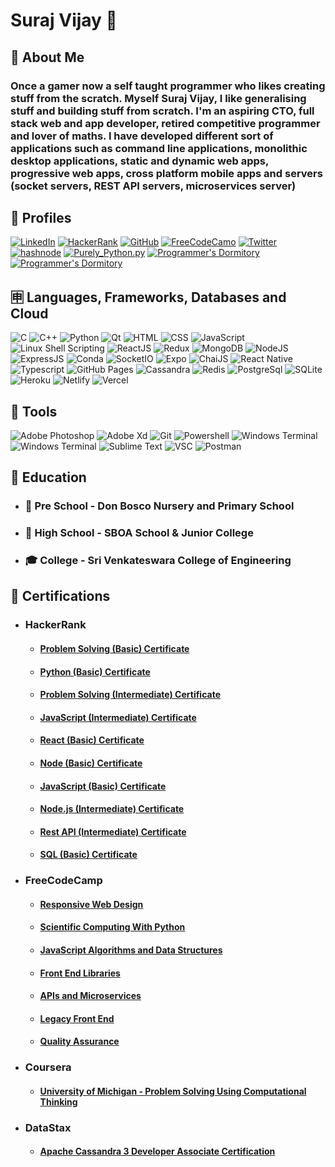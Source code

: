 # Suraj Vijay 🤵
## 🤷 About Me
### Once a gamer now a self taught programmer who likes creating stuff from the scratch. Myself Suraj Vijay, I like generalising stuff and building stuff from scratch. I'm an aspiring CTO, full stack web and app developer, retired competitive programmer and lover of maths. I have developed different sort of applications such as command line applications, monolithic desktop applications, static and dynamic web apps, progressive web apps, cross platform mobile apps and servers (socket servers, REST API servers, microservices server)
## 📒 Profiles
[![LinkedIn](https://img.shields.io/badge/LinkedIn-0077B5?style=for-the-badge&logo=linkedin&logoColor=white)](https://www.linkedin.com/in/suraj-vijay-32b679224) [![HackerRank](https://img.shields.io/badge/-Hackerrank-2EC866?style=for-the-badge&logo=HackerRank&logoColor=white)](https://www.hackerrank.com/surajcpp115)  [![GitHub](https://img.shields.io/badge/GitHub-100000?style=for-the-badge&logo=github&logoColor=white)](https://github.com/its-me-sv)  [![FreeCodeCamo](https://img.shields.io/badge/freecodecamp-27273D?style=for-the-badge&logo=freecodecamp&logoColor=white)](https://www.freecodecamp.org/sura_vijay_115_py)  [![Twitter](https://img.shields.io/badge/Twitter-1DA1F2?style=for-the-badge&logo=twitter&logoColor=white)](https://twitter.com/surajvijay67)  [![hashnode](https://img.shields.io/badge/Hashnode-2962FF?style=for-the-badge&logo=hashnode&logoColor=white)](https://surajvijay.hashnode.dev/)  [![Purely_Python.py ](https://img.shields.io/badge/Instagram-E4405F?style=for-the-badge&logo=instagram&logoColor=white)](https://www.instagram.com/purely_python.py/)  [![Programmer's Dormitory](https://img.shields.io/badge/YouTube-FF0000?style=for-the-badge&logo=youtube&logoColor=white)](https://www.youtube.com/channel/UCjzb3NLEbS_amCj1mhhiu2w)  [![Programmer's Dormitory](https://img.shields.io/badge/YouTube-FF0000?style=for-the-badge&logo=youtube&logoColor=white)](https://www.youtube.com/channel/UCzaYKv9poDcmO9J_Yg1dj5Q)
## 🈸 Languages, Frameworks, Databases and Cloud
![C](https://img.shields.io/badge/C-00599C?style=for-the-badge&logo=c&logoColor=white)  ![C++](https://img.shields.io/badge/C%2B%2B-00599C?style=for-the-badge&logo=c%2B%2B&logoColor=white)  ![Python](https://img.shields.io/badge/Python-FFD43B?style=for-the-badge&logo=python&logoColor=blue)  ![Qt](https://img.shields.io/badge/Qt-41CD52?style=for-the-badge&logo=qt&logoColor=white)  ![HTML](https://img.shields.io/badge/HTML5-E34F26?style=for-the-badge&logo=html5&logoColor=white)  ![CSS](https://img.shields.io/badge/CSS3-1572B6?style=for-the-badge&logo=css3&logoColor=white)  ![JavaScript](https://img.shields.io/badge/JavaScript-323330?style=for-the-badge&logo=javascript&logoColor=F7DF1E)  ![Linux Shell Scripting](https://img.shields.io/badge/Shell_Script-121011?style=for-the-badge&logo=gnu-bash&logoColor=white)
![ReactJS](https://img.shields.io/badge/React-20232A?style=for-the-badge&logo=react&logoColor=61DAFB)  ![Redux](https://img.shields.io/badge/Redux-593D88?style=for-the-badge&logo=redux&logoColor=white) ![MongoDB](https://img.shields.io/badge/MongoDB-4EA94B?style=for-the-badge&logo=mongodb&logoColor=white)  ![NodeJS](https://img.shields.io/badge/Node.js-339933?style=for-the-badge&logo=nodedotjs&logoColor=white)  ![ExpressJS](https://img.shields.io/badge/Express.js-000000?style=for-the-badge&logo=express&logoColor=white)  ![Conda](https://img.shields.io/badge/conda-342B029.svg?&style=for-the-badge&logo=anaconda&logoColor=white)   ![SocketIO](https://img.shields.io/badge/Socket.io-010101?&style=for-the-badge&logo=Socket.io&logoColor=white)  ![Expo](https://img.shields.io/badge/Expo-1B1F23?style=for-the-badge&logo=expo&logoColor=white)
![ChaiJS](https://img.shields.io/badge/chai-A30701?style=for-the-badge&logo=chai&logoColor=white)  ![React Native](https://img.shields.io/badge/React_Native-20232A?style=for-the-badge&logo=react&logoColor=61DAFB) ![Typescript](https://img.shields.io/badge/TypeScript-007ACC?style=for-the-badge&logo=typescript&logoColor=white) ![GitHub Pages](https://img.shields.io/badge/GitHub%20Pages-222222?style=for-the-badge&logo=GitHub%20Pages&logoColor=white) ![Cassandra](https://img.shields.io/badge/Cassandra-1287B1?style=for-the-badge&logo=apache%20cassandra&logoColor=white)  ![Redis](https://img.shields.io/badge/redis-%23DD0031.svg?&style=for-the-badge&logo=redis&logoColor=white)  ![PostgreSql](https://img.shields.io/badge/PostgreSQL-316192?style=for-the-badge&logo=postgresql&logoColor=white)  ![SQLite](	https://img.shields.io/badge/SQLite-07405E?style=for-the-badge&logo=sqlite&logoColor=white)  ![Heroku](https://img.shields.io/badge/Heroku-430098?style=for-the-badge&logo=heroku&logoColor=white)  ![Netlify](https://img.shields.io/badge/Netlify-00C7B7?style=for-the-badge&logo=netlify&logoColor=white)   ![Vercel](https://img.shields.io/badge/Vercel-000000?style=for-the-badge&logo=vercel&logoColor=white)
## 🧰 Tools
![Adobe Photoshop](https://img.shields.io/badge/Adobe%20Photoshop-31A8FF?style=for-the-badge&logo=Adobe%20Photoshop&logoColor=black) ![Adobe Xd](https://img.shields.io/badge/Adobe%20XD-470137?style=for-the-badge&logo=Adobe%20XD&logoColor=#FF61F6)   ![Git](https://img.shields.io/badge/GIT-E44C30?style=for-the-badge&logo=git&logoColor=white)  ![Powershell](https://img.shields.io/badge/powershell-5391FE?style=for-the-badge&logo=powershell&logoColor=white)  ![Windows Terminal](https://img.shields.io/badge/windows%20terminal-4D4D4D?style=for-the-badge&logo=windows%20terminal&logoColor=white)  ![Windows Terminal](https://img.shields.io/badge/Google_chrome-4285F4?style=for-the-badge&logo=Google-chrome&logoColor=white)
![Sublime Text](https://img.shields.io/badge/sublime_text-%23575757.svg?&style=for-the-badge&logo=sublime-text&logoColor=important)  ![VSC](https://img.shields.io/badge/Visual_Studio_Code-0078D4?style=for-the-badge&logo=visual%20studio%20code&logoColor=white) ![Postman](https://img.shields.io/badge/Postman-FF6C37?style=for-the-badge&logo=Postman&logoColor=white)
 ## 🏫 Education
 * ### 🍭 Pre School - Don Bosco Nursery and Primary School
 * ### 🎒 High School - SBOA School & Junior College
 * ### 🎓 College - Sri Venkateswara College of Engineering
 ## 📜 Certifications
 * ### HackerRank
    * #### [Problem Solving (Basic) Certificate](https://www.hackerrank.com/certificates/9ab00c1b70a3)
    * #### [Python (Basic) Certificate](https://www.hackerrank.com/certificates/6cc3fe2ce333)
    * #### [Problem Solving (Intermediate) Certificate](https://www.hackerrank.com/certificates/b58f2dd9c23a)
    * #### [JavaScript (Intermediate) Certificate](https://www.hackerrank.com/certificates/a8df11daf5d3)
    * #### [React (Basic) Certificate](https://www.hackerrank.com/certificates/e47e5b043717)
    * #### [Node (Basic) Certificate](https://www.hackerrank.com/certificates/992515588fbf)
    * #### [JavaScript (Basic) Certificate](https://www.hackerrank.com/certificates/e19e5488dd5f)
    * #### [Node.js (Intermediate) Certificate](https://www.hackerrank.com/certificates/de215f896713)
    * #### [Rest API (Intermediate) Certificate](https://www.hackerrank.com/certificates/c77f4d2476bd)
    * #### [SQL (Basic) Certificate](https://www.hackerrank.com/certificates/cf0e87f41c32)
 * ### FreeCodeCamp
    * #### [Responsive Web Design](https://www.freecodecamp.org/certification/sura_vijay_115_py/responsive-web-design)
    * #### [Scientific Computing With Python](https://www.freecodecamp.org/certification/sura_vijay_115_py/scientific-computing-with-python-v7)
    * #### [JavaScript Algorithms and Data Structures](https://www.freecodecamp.org/certification/sura_vijay_115_py/javascript-algorithms-and-data-structures)
    * #### [Front End Libraries](https://www.freecodecamp.org/certification/sura_vijay_115_py/front-end-libraries)
    * #### [APIs and Microservices](https://www.freecodecamp.org/certification/sura_vijay_115_py/apis-and-microservices)
    * #### [Legacy Front End](https://www.freecodecamp.org/certification/sura_vijay_115_py/legacy-front-end)
    * #### [Quality Assurance](https://www.freecodecamp.org/certification/sura_vijay_115_py/quality-assurance-v7)
 * ###  Coursera
    * #### [University of Michigan - Problem Solving Using Computational Thinking](https://coursera.org/share/035a822fb286a7a6875f7d269746b2f3)
 * ###  DataStax
    * #### [Apache Cassandra 3 Developer Associate Certification](https://certification.mettl.com/datastax/applicant/result/download-certificate?key=CQGo2K0NO6kAOPzSy2ILvw%3D%3D)
